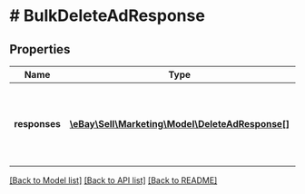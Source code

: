 # # BulkDeleteAdResponse

## Properties

Name | Type | Description | Notes
------------ | ------------- | ------------- | -------------
**responses** | [**\eBay\Sell\Marketing\Model\DeleteAdResponse[]**](DeleteAdResponse.md) | An array of the ads that were deleted by the bulkDeleteAdsByListingId request, including information associated with each individual delete request. | [optional]

[[Back to Model list]](../../README.md#models) [[Back to API list]](../../README.md#endpoints) [[Back to README]](../../README.md)
